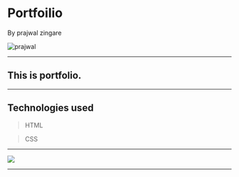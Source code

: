 # Portfoilio
By prajwal zingare

 ![prajwal](https://img.shields.io/badge/Prajwal--Zingare-JS--Devloper-green)

---
## This is portfolio.

---
## Technologies used

> HTML

> CSS
---


[ <img src= "https://img.shields.io/badge/Go LiVE-1DA1F?style=for-the-badge&logo=&logoColor=white" />](https://prajwalneog.netlify.app/) 




---
